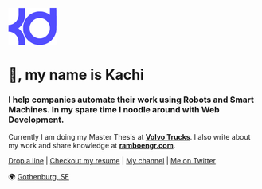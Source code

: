 [![Logo](Logo.png)](https://kachdekan.github.io/)

👋, my name is Kachi
====================

### I help companies automate their work using Robots and Smart Machines. In my spare time I noodle around with Web Development.

Currently I am doing my Master Thesis at **[Volvo Trucks](https://www.volvotrucks.se/sv-se)**. I also write about my work and share knowledge at **[ramboengr.com](https://www.ramboengr.com)**.

[Drop a line](mailto:kachdekan@gmail.com) | [Checkout my resume](https://linkedin.com/in/kachisa) | [My channel](https://www.youtube.com/channel/UC9miq4ssnD2T6Id5GeaI6JA) | [Me on Twitter](https://twitter.com/kachdekan)

:earth_africa: [Gothenburg, SE](https://bastardburgers.se/)

